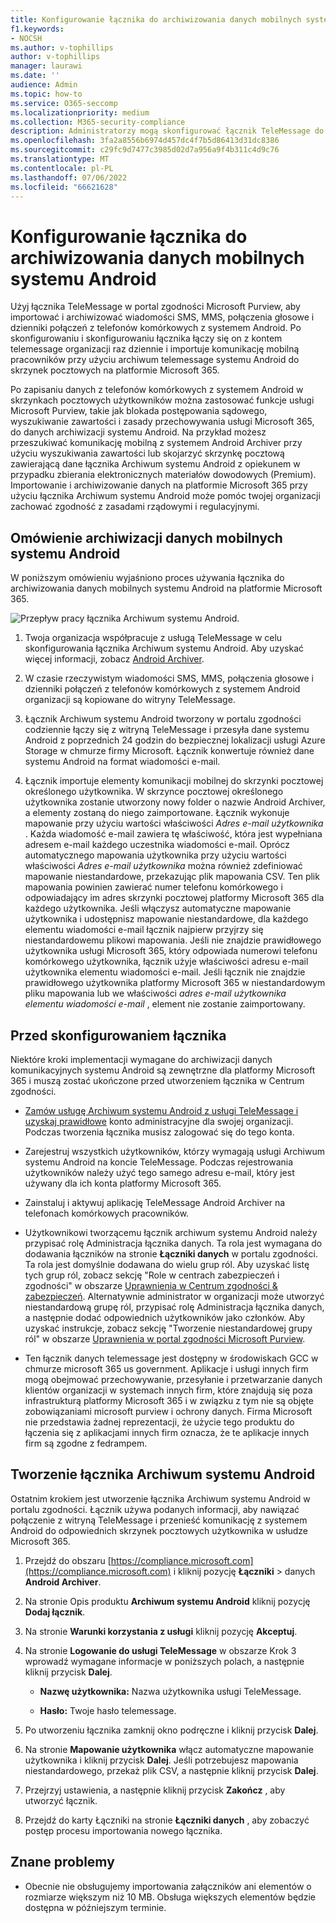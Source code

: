 ```yaml
---
title: Konfigurowanie łącznika do archiwizowania danych mobilnych systemu Android
f1.keywords:
- NOCSH
ms.author: v-tophillips
author: v-tophillips
manager: laurawi
ms.date: ''
audience: Admin
ms.topic: how-to
ms.service: O365-seccomp
ms.localizationpriority: medium
ms.collection: M365-security-compliance
description: Administratorzy mogą skonfigurować łącznik TeleMessage do importowania i archiwizowania wiadomości SMS, MMS i połączeń głosowych z telefonów komórkowych z systemem Android. Dzięki temu można archiwizować dane ze źródeł danych innych firm w usłudze Microsoft 365, aby można było zarządzać danymi innych firm za pomocą funkcji zgodności, takich jak archiwizowanie prawne, wyszukiwanie zawartości i zasady przechowywania.
ms.openlocfilehash: 3fa2a8556b6974d457dc4f7b5d86413d31dc8386
ms.sourcegitcommit: c29fc9d7477c3985d02d7a956a9f4b311c4d9c76
ms.translationtype: MT
ms.contentlocale: pl-PL
ms.lasthandoff: 07/06/2022
ms.locfileid: "66621628"
---
```

# <a name="set-up-a-connector-to-archive-android-mobile-data"></a>Konfigurowanie łącznika do archiwizowania danych mobilnych systemu Android

Użyj łącznika TeleMessage w portal zgodności Microsoft Purview, aby importować i archiwizować wiadomości SMS, MMS, połączenia głosowe i dzienniki połączeń z telefonów komórkowych z systemem Android. Po skonfigurowaniu i skonfigurowaniu łącznika łączy się on z kontem telemessage organizacji raz dziennie i importuje komunikację mobilną pracowników przy użyciu archiwum telemessage systemu Android do skrzynek pocztowych na platformie Microsoft 365.

Po zapisaniu danych z telefonów komórkowych z systemem Android w skrzynkach pocztowych użytkowników można zastosować funkcje usługi Microsoft Purview, takie jak blokada postępowania sądowego, wyszukiwanie zawartości i zasady przechowywania usługi Microsoft 365, do danych archiwizacji systemu Android. Na przykład możesz przeszukiwać komunikację mobilną z systemem Android Archiver przy użyciu wyszukiwania zawartości lub skojarzyć skrzynkę pocztową zawierającą dane łącznika Archiwum systemu Android z opiekunem w przypadku zbierania elektronicznych materiałów dowodowych (Premium). Importowanie i archiwizowanie danych na platformie Microsoft 365 przy użyciu łącznika Archiwum systemu Android może pomóc twojej organizacji zachować zgodność z zasadami rządowymi i regulacyjnymi.

## <a name="overview-of-archiving-android-mobile-data"></a>Omówienie archiwizacji danych mobilnych systemu Android

W poniższym omówieniu wyjaśniono proces używania łącznika do archiwizowania danych mobilnych systemu Android na platformie Microsoft 365.

![Przepływ pracy łącznika Archiwum systemu Android.](../media/AndroidArchiverConnectorWorkflow.png)

1. Twoja organizacja współpracuje z usługą TeleMessage w celu skonfigurowania łącznika Archiwum systemu Android. Aby uzyskać więcej informacji, zobacz [Android Archiver](https://www.telemessage.com/office365-activation-for-android-archiver/).

2. W czasie rzeczywistym wiadomości SMS, MMS, połączenia głosowe i dzienniki połączeń z telefonów komórkowych z systemem Android organizacji są kopiowane do witryny TeleMessage.

3. Łącznik Archiwum systemu Android tworzony w portalu zgodności codziennie łączy się z witryną TeleMessage i przesyła dane systemu Android z poprzednich 24 godzin do bezpiecznej lokalizacji usługi Azure Storage w chmurze firmy Microsoft. Łącznik konwertuje również dane systemu Android na format wiadomości e-mail.

4. Łącznik importuje elementy komunikacji mobilnej do skrzynki pocztowej określonego użytkownika. W skrzynce pocztowej określonego użytkownika zostanie utworzony nowy folder o nazwie Android Archiver, a elementy zostaną do niego zaimportowane. Łącznik wykonuje mapowanie przy użyciu wartości właściwości *Adres e-mail użytkownika* . Każda wiadomość e-mail zawiera tę właściwość, która jest wypełniana adresem e-mail każdego uczestnika wiadomości e-mail. Oprócz automatycznego mapowania użytkownika przy użyciu wartości właściwości *Adres e-mail użytkownika* można również zdefiniować mapowanie niestandardowe, przekazując plik mapowania CSV. Ten plik mapowania powinien zawierać numer telefonu komórkowego i odpowiadający im adres skrzynki pocztowej platformy Microsoft 365 dla każdego użytkownika. Jeśli włączysz automatyczne mapowanie użytkownika i udostępnisz mapowanie niestandardowe, dla każdego elementu wiadomości e-mail łącznik najpierw przyjrzy się niestandardowemu plikowi mapowania. Jeśli nie znajdzie prawidłowego użytkownika usługi Microsoft 365, który odpowiada numerowi telefonu komórkowego użytkownika, łącznik użyje właściwości adresu e-mail użytkownika elementu wiadomości e-mail. Jeśli łącznik nie znajdzie prawidłowego użytkownika platformy Microsoft 365 w niestandardowym pliku mapowania lub we właściwości *adres e-mail użytkownika elementu wiadomości e-mail* , element nie zostanie zaimportowany.

## <a name="before-you-set-up-a-connector"></a>Przed skonfigurowaniem łącznika

Niektóre kroki implementacji wymagane do archiwizacji danych komunikacyjnych systemu Android są zewnętrzne dla platformy Microsoft 365 i muszą zostać ukończone przed utworzeniem łącznika w Centrum zgodności.

- [Zamów usługę Archiwum systemu Android z usługi TeleMessage i uzyskaj prawidłowe](https://www.telemessage.com/mobile-archiver/order-mobile-archiver-for-o365) konto administracyjne dla swojej organizacji. Podczas tworzenia łącznika musisz zalogować się do tego konta.

- Zarejestruj wszystkich użytkowników, którzy wymagają usługi Archiwum systemu Android na koncie TeleMessage. Podczas rejestrowania użytkowników należy użyć tego samego adresu e-mail, który jest używany dla ich konta platformy Microsoft 365.

- Zainstaluj i aktywuj aplikację TeleMessage Android Archiver na telefonach komórkowych pracowników.

- Użytkownikowi tworzącemu łącznik archiwum systemu Android należy przypisać rolę Administracja łącznika danych. Ta rola jest wymagana do dodawania łączników na stronie **Łączniki danych** w portalu zgodności. Ta rola jest domyślnie dodawana do wielu grup ról. Aby uzyskać listę tych grup ról, zobacz sekcję "Role w centrach zabezpieczeń i zgodności" w obszarze [Uprawnienia w Centrum zgodności & zabezpieczeń](../security/office-365-security/permissions-in-the-security-and-compliance-center.md#roles-in-the-security--compliance-center). Alternatywnie administrator w organizacji może utworzyć niestandardową grupę ról, przypisać rolę Administracja łącznika danych, a następnie dodać odpowiednich użytkowników jako członków. Aby uzyskać instrukcje, zobacz sekcję "Tworzenie niestandardowej grupy ról" w obszarze [Uprawnienia w portal zgodności Microsoft Purview](microsoft-365-compliance-center-permissions.md#create-a-custom-role-group).

- Ten łącznik danych telemessage jest dostępny w środowiskach GCC w chmurze microsoft 365 us government. Aplikacje i usługi innych firm mogą obejmować przechowywanie, przesyłanie i przetwarzanie danych klientów organizacji w systemach innych firm, które znajdują się poza infrastrukturą platformy Microsoft 365 i w związku z tym nie są objęte zobowiązaniami microsoft purview i ochrony danych. Firma Microsoft nie przedstawia żadnej reprezentacji, że użycie tego produktu do łączenia się z aplikacjami innych firm oznacza, że te aplikacje innych firm są zgodne z fedrampem.

## <a name="create-an-android-archiver-connector"></a>Tworzenie łącznika Archiwum systemu Android

Ostatnim krokiem jest utworzenie łącznika Archiwum systemu Android w portalu zgodności. Łącznik używa podanych informacji, aby nawiązać połączenie z witryną TeleMessage i przenieść komunikację z systemem Android do odpowiednich skrzynek pocztowych użytkownika w usłudze Microsoft 365.

1. Przejdź do obszaru [https://compliance.microsoft.com](https://compliance.microsoft.com) i kliknij pozycję **Łączniki** >  danych **Android Archiver**.

2. Na stronie Opis produktu **Archiwum systemu Android** kliknij pozycję **Dodaj łącznik**.

3. Na stronie **Warunki korzystania z usługi** kliknij pozycję **Akceptuj**.

4. Na stronie **Logowanie do usługi TeleMessage** w obszarze Krok 3 wprowadź wymagane informacje w poniższych polach, a następnie kliknij przycisk **Dalej**.

   - **Nazwę użytkownika:** Nazwa użytkownika usługi TeleMessage.

   - **Hasło:** Twoje hasło telemessage.

5. Po utworzeniu łącznika zamknij okno podręczne i kliknij przycisk **Dalej**.

6. Na stronie **Mapowanie użytkownika** włącz automatyczne mapowanie użytkownika i kliknij przycisk **Dalej**. Jeśli potrzebujesz mapowania niestandardowego, przekaż plik CSV, a następnie kliknij przycisk **Dalej**.

7. Przejrzyj ustawienia, a następnie kliknij przycisk **Zakończ** , aby utworzyć łącznik.

8. Przejdź do karty Łączniki na stronie **Łączniki danych** , aby zobaczyć postęp procesu importowania nowego łącznika.

## <a name="known-issues"></a>Znane problemy

- Obecnie nie obsługujemy importowania załączników ani elementów o rozmiarze większym niż 10 MB. Obsługa większych elementów będzie dostępna w późniejszym terminie.

